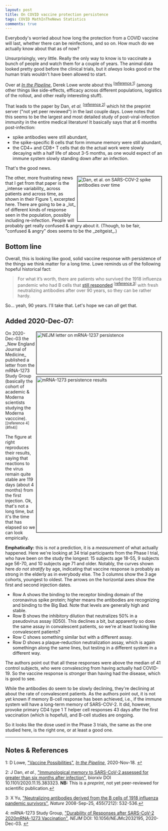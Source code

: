 ```yaml
---
layout: post
title: On COVID vaccine protection persistence
tags: COVID MathInTheNews Statistics
comments: true
---
```


Everybody's worried about how long the protection from a COVID vaccine will last, whether
there can be reinfections, and so on.  How much do we actually know about that as of
now?  

Unsurprisingly, very little.  Really the only way to know is to vaccinate a bunch of
people and watch them for a couple of years.  The animal data looked pretty good before
the clinical trials, but it _always_ looks good or the human trials wouldn't have been
allowed to start.  

Over at [_In the Pipeline_](https://blogs.sciencemag.org/pipeline), Derek Lowe wrote about
this <sup id="fn1a">[[reference 1](#fn1)]</sup> (among other things like side-effects,
efficacy across different populations, logistics of the rollout, and other really
interesting stuff).  

That leads to the paper by Dan, _et al._ <sup id="fn2a">[[reference 2](#fn2)]</sup> which
hit the preprint server ("not yet peer reviewed") in the last couple days.  Lowe notes that
this seems to be the largest and most detailed study of post-viral-infection immunity in the entire
medical literature!  It basically says that at 6 months post-infection:
- spike antibodies were still abundant,
- the spike-specific B cells that form immune memory were still abundant,
- the CD4+ and CD8+ T cells that do the actual work were slowly decaying with a half life
  of about 3-5 months, as one would expect of an immune system slowly standing down after
  an infection.  

That's the good news.  

<img src="{{ site.baseurl }}/images/2020-11-18-on-vaccine-persistence-dan-abs.jpg" width="269" height="144" alt="Dan, et al. on SARS-COV-2 spike antibodies over time" title="Dan, et al. on SARS-COV-2 spike antibodies over time" style="float: right; margin: 3px 3px 3px 3px; border: 1px solid #000000;"/>
The other, more frustrating news that I get from that paper is the _intense variability_
across patients and across time, as shown in their Figure 1, excerpted here.  There are
going to be a _lot_ of different kinds of response seen in the population, possibly
including re-infection.  People will probably get really confused &amp; angry about it.
(Though, to be fair, "confused &amp; angry" does seems to be the _zeitgeist_.)  

## Bottom line  

Overall, this is looking like good, solid vaccine response with persistence of the things
we think matter for a long time.  Lowe reminds us of the following hopeful historical
fact:  

> For what it’s worth, there are patients who survived the 1918 influenza pandemic who had B cells that [still responded](https://www.ncbi.nlm.nih.gov/pmc/articles/PMC2848880/) <sup id="fn3a">[[reference 3](#fn3)]</sup> with fresh neutralizing antibodies after over 90 years, so they can be rather hardy.  

So&hellip; yeah, 90 years.  I'll take that.  Let's hope we can _all_ get that.  

## Added 2020-Dec-07:  

<img src="{{ site.baseurl }}/images/2020-11-18-on-vaccine-persistence-nejm-1.jpg" width="400" height="135" alt="NEJM letter on mRNA-1237 persistence" title="NEJM letter on mRNA-1237 persistence" style="float: right; margin: 3px 3px 3px 3px; border: 1px solid #000000;"/>
<img src="{{ site.baseurl }}/images/2020-11-18-on-vaccine-persistence-nejm-2.jpg" width="400" height="498" alt="mRNA-1273 persistence results" title="mRNA-1273 persistence results" style="float: right; margin: 3px 3px 3px 3px; border: 1px solid #000000;"/>
On 2020-Dec-03 the _New England Journal of Medicine_ published a letter from the mRNA-1273
Study Group (basically the cohort of academic &amp; Moderna scientists studying the
Moderna vacccine).  <sup id="fn4a">[[reference 4](#fn4)]</sup>  

The figure at right reproduces their results, saying that reactions to the virus remain
quite stable are 119 days (about 4 months) from the first injection.  Ok, that's not a
long time, but it's the time that has elapsed so we can look empirically.  

__Emphatically:__ this is _not_ a prediction, it is a _measurement_ of what actually
happened. Here we're looking at 34 trial participants from the Phase I trial, who have
been on the study the longest: 15 subjects age 18-55, 9 subjects
age 56-70, and 10 subjects age 71 and older.  Notably, the curves shown here _do not
stratify_ by age, indicating that vaccine response is probably as strong in the elderly as
in everybody else. The 3 columns show the 3 age cohorts, youngest to oldest.  The arrows
on the horizontal axes show the first and second injection dates.
- Row A shows the binding to the receptor binding domain of the coronavirus spike protein;
  higher means the antibodies are recognizing and binding to the Big Bad.  Note that
  levels are generally high and stable.  
- Row B shows the inhibitory dilution that neutralizes 50% in a pseudovirus assay (ID50).
  This declines a bit, but apparently so does the same assay in convalescent patients, so
  we're at least looking like convalescent patients?  
- Row C shows something similar but with a different assay.  
- Row D shows a plaque-reduction neutralization assay, which is again somethingn along the
  same lines, but testing in a different system in a different way.  

The authors point out that all these responses were above the median of 41 control
subjects, who were convalescing from having actually had COVID-19.  So the vaccine
response is _stronger_ than having had the disease, which is good to see.  

While the antibodies do seem to be slowly declining, they're declining at about the rate
of convalescent patients.  As the authors point out, it is not yet known if memory B-cell
response has been achieved, i.e., if the immune system will have a long-term memory of
SARS-COV-2.  It did, however, provoke primary CD4 type 1 T helper cell responses 43 days
after the first vaccination (which is hopeful), and B-cell studies are ongoing.  

So it looks like the dose used in the Phase 3 trials, the same as the one studied here, is
the right one, or at least a good one.  

---

## Notes &amp; References  

<a id="fn1">1</a>: D Lowe, ["Vaccine Possibilities"](https://blogs.sciencemag.org/pipeline/archives/2020/11/18/vaccine-possibilities), [_In the Pipeline_](https://blogs.sciencemag.org/pipeline), 2020-Nov-18. [↩](#fn1a)  

<a id="fn2">2</a>: J Dan, _et al._, ["Immunological memory to SARS-CoV-2 assessed for greater than six months after infection"](https://www.biorxiv.org/content/10.1101/2020.11.15.383323v1), biorxiv DOI 10.1101/2020.11.15.383323.  __NB:__ This is a _preprint_, not yet peer-reviewed for scientific publication.[↩](#fn2a)  

<a id="fn3">3</a>: X Yu, ["Neutralizing antibodies derived from the B cells of 1918 influenza pandemic survivors"](https://www.ncbi.nlm.nih.gov/pmc/articles/PMC2848880/), _Nature_ 2008-Sep-25, 455(7212): 532-536.[↩](#fn3a)  

<a id="fn4">4</a>: mRNA-1273 Study Group, ["Durability of Responses after SARS-CoV-2 2020mRNA-1273 Vaccination"](https://www.nejm.org/doi/full/10.1056/NEJMc2032195), _NEJM_ DOI: 10.1056/NEJMc2032195, 2020-Dec-03. [↩](#fn4a)  
